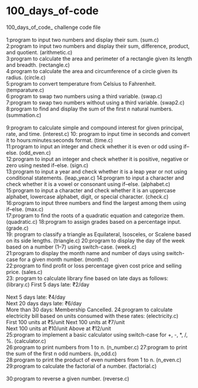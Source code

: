 # 100_days_of-code
100_days_of_code_ challenge                                                                                                        code file       <br>                        
1:program to input two numbers and display their sum.                                                                             (sum.c)     
2:program to input two numbers and display their sum, difference, product, and quotient.                                          (arithmetic.c)   <br>
3:program to calculate the area and perimeter of a rectangle given its length and breadth.                                        (rectangle.c)    
4:program to calculate the area and circumference of a circle given its radius.                                                   (circle.c)   <br>
5:program to convert temperature from Celsius to Fahrenheit.                                                                      (temparature.c)  
6:program to swap two numbers using a third variable.                                                                             (swap.c)    <br>
7:program to swap two numbers without using a third variable.                                                                     (swap2.c)
8:program to find and display the sum of the first n natural numbers.                                                             (summation.c) <br>  
9:program to calculate simple and compound interest for given principal, rate, and time.                                          (interest.c) 
10: program to input time in seconds and convert it to hours:minutes:seconds format.                                              (time.c)<br>
11:program to input an integer and check whether it is even or odd using if–else.                                                 (odd_even.c)   
12:program to input an integer and check whether it is positive, negative or zero using nested if–else.                           (sign.c)   <br>
13:program to input a year and check whether it is a leap year or not using conditional statements.                               (leap_year.c)
14:program to input a character and check whether it is a vowel or consonant using if–else.                                       (alphabet.c) <br>
15:program to input a character and check whether it is an uppercase alphabet, lowercase alphabet, digit, or special character.   (check.c) 
16:program to input three numbers and find the largest among them using if–else.                                                  (max.c) <br>
17:program to find the roots of a quadratic equation and categorize them.                                                         (quadratic.c)
18:program to assign grades based on a percentage input.                                                                          (grade.c) <br>
19: program to classify a triangle as Equilateral, Isosceles, or Scalene based on its side lengths.                               (triangle.c)
20:program to display the day of the week based on a number (1–7) using switch-case.                                              (week.c) <br>
21:program to display the month name and number of days using switch-case for a given month number.                               (month.c)  
22:program to find profit or loss percentage given cost price and selling price.                                                  (sales.c)   <br>
23: program to calculate library fine based on late days as follows:                                                              (library.c) 
             First 5 days late: ₹2/day <br>     
             Next 5 days late: ₹4/day  
             Next 20 days days late: ₹6/day <br>
             More than 30 days: Membership Cancelled. 
24:program to calculate electricity bill based on units consumed with these rates:                                                (electricity.c)  <br>
             First 100 units at ₹5/unit 
             Next 100 units at ₹7/unit<br>
             Next 100 units at ₹10/unit
             Above at ₹12/unit <br>
25:program to implement a basic calculator using switch-case for +, -, *, /, %.                                                    (calculator.c)  <br> 
26:program to print numbers from 1 to n.                                                                                           (n_number.c) 
27:program to print the sum of the first n odd numbers.                                                                            (n_odd.c)  <br>
28:program to print the product of even numbers from 1 to n.                                                                       (n_even.c)  
29:program to calculate the factorial of a number.                                                                                 (factorial.c) <br>  
30:program to reverse a given number.                                                                                              (reverse.c) 

